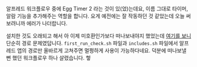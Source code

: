 알프레드 워크플로우 중에 Egg Timer 2 라는 것이 있(었)는데요, 이름 그대로 타이머, 알람 기능을 추가해주는 역할을 합니다. 요게 예전에는 잘 작동하던 것 같았는데 오늘 써보려니까 에러가 나더랍니다.

설치한 것도 오래되고 해서 아 이제 미호환인가보다 떠나보내야지 했었는데 [여기를 보니](https://5stralia.tistory.com/26) 단순히 경로 문제였답니다. `first_run_check.sh` 파일과 `includes.sh` 파일에서 알프레드 앱의 경로만 올바르게 고쳐주면 멀쩡하게 사용이 가능하다네요. 덕분에 떠나보낼 뻔 했던 워크플로우 하나 살렸습니다. 헿 
